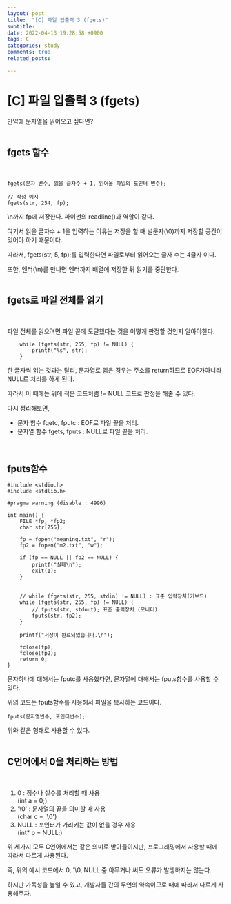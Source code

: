 ```yaml
---
layout: post
title:  "[C] 파일 입출력 3 (fgets)"
subtitle:
date: 2022-04-13 19:28:58 +0900
tags: C
categories: study
comments: true
related_posts:

---
```


# [C] 파일 입출력 3 (fgets)<Br/>

만약에 문자열을 읽어오고 싶다면?<br/>
<br/>

## fgets 함수<br/>
<br/>

```
fgets(문자 변수, 읽을 글자수 + 1, 읽어올 파일의 포인터 변수);

// 작성 예시
fgets(str, 254, fp);
```

\n까지 fp에 저장한다. 파이썬의 readline()과 역할이 같다.<br/>

여기서 읽을 글자수 + 1을 입력하는 이유는 저장을 할 때 널문자(\0)까지 저장할 공간이 있어야 하기 때문이다.<br/>

따라서, fgets(str, 5, fp);를 입력한다면 파일로부터 읽어오는 글자 수는 4글자 이다.<br/>

또한, 엔터(\n)를 만나면 엔터까지 배열에 저장한 뒤 읽기를 중단한다.<br/>
<br/>

## fgets로 파일 전체를 읽기<br/>
<br/>

파일 전체를 읽으려면 파일 끝에 도달했다는 것을 어떻게 판정할 것인지 알아야한다.<br/>

```
    while (fgets(str, 255, fp) != NULL) {
        printf("%s", str);
    }
```

한 글자씩 읽는 것과는 달리, 문자열로 읽은 경우는 주소를 return하므로 EOF가아니라 NULL로 처리를 하게 된다.<br/>

따라서 이 때에는 위에 적은 코드처럼 != NULL 코드로 판정을 해줄 수 있다.<br/>

다시 정리해보면,

- 문자 함수 fgetc, fputc : EOF로 파일 끝을 처리.
- 문자열 함수 fgets, fputs : NULL로 파일 끝을 처리.

<br/>

## fputs함수 <br/>

```
#include <stdio.h>
#include <stdlib.h>

#pragma warning (disable : 4996)

int main() {
    FILE *fp, *fp2;
    char str[255];

    fp = fopen("meaning.txt", "r");
    fp2 = fopen("m2.txt", "w");

    if (fp == NULL || fp2 == NULL) {
        printf("실패\n");
        exit(1);
    }


    // while (fgets(str, 255, stdin) != NULL) : 표준 입력장치(키보드)
    while (fgets(str, 255, fp) != NULL) {
        // fputs(str, stdout); 표준 출력장치 (모니터)
        fputs(str, fp2); 
    }

    printf("저장이 완료되었습니다.\n");

    fclose(fp);
    fclose(fp2);
    return 0;
}
```

문자하나에 대해서는 fputc를 사용했다면, 문자열에 대해서는 fputs함수를 사용할 수 있다.<br/>

위의 코드는 fputs함수를 사용해서 파일을 복사하는 코드이다.<br/>

```
fputs(문자열변수, 포인터변수);
```

위와 같은 형태로 사용할 수 있다.<br/>
<br/>

## C언어에서 0을 처리하는 방법<br/>
<br/>

1. 0 : 정수나 실수를 처리할 때 사용<br/>
(int a = 0;)
2. '\0' : 문자열의 끝을 의미할 때 사용<br/>
(char c = '\0')
3. NULL : 포인터가 가리키는 값이 없을 경우 사용<br/>
(int* p = NULL;)

위 세가지 모두 C언어에서는 같은 의미로 받아들이지만, 프로그래밍에서 사용할 때에 따라서 다르게 사용된다.<br/>

즉, 위의 예시 코드에서 0, '\0\, NULL 중 아무거나 써도 오류가 발생하지는 않는다.<br/>

하지만 가독성을 높일 수 있고, 개발자들 간의 무언의 약속이므로 때에 따라서 다르게 사용해주자.<br/>